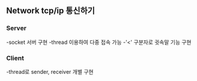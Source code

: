 ## Network tcp/ip 통신하기

### Server
 -socket 서버 구현
 -thread 이용하여 다중 접속 가능
 -'<' 구분자로 귓속말 기능 구현
 
 ### Client
 -thread로 sender, receiver 개별 구현

  